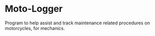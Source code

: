 # Moto-Logger
Program to help assist and track maintenance related procedures on motorcycles, for mechanics.
